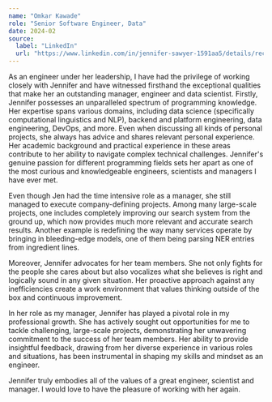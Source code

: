```yaml
---
name: "Omkar Kawade"
role: "Senior Software Engineer, Data"
date: 2024-02
source:
  label: "LinkedIn"
  url: "https://www.linkedin.com/in/jennifer-sawyer-1591aa5/details/recommendations/?detailScreenTabIndex=0"
---
```


As an engineer under her leadership, I have had the privilege of working closely with Jennifer and have witnessed firsthand the exceptional qualities that make her an outstanding manager, engineer and data scientist. Firstly, Jennifer possesses an unparalleled spectrum of programming knowledge. Her expertise spans various domains, including data science (specifically computational linguistics and NLP), backend and platform engineering, data engineering, DevOps, and more. Even when discussing all kinds of personal projects, she always has advice and shares relevant personal experience. Her academic background and practical experience in these areas contribute to her ability to navigate complex technical challenges. Jennifer's genuine passion for different programming fields sets her apart as one of the most curious and knowledgeable engineers, scientists and managers I have ever met.

Even though Jen had the time intensive role as a manager, she still managed to execute company-defining projects. Among many large-scale projects, one includes completely improving our search system from the ground up, which now provides much more relevant and accurate search results. Another example is redefining the way many services operate by bringing in bleeding-edge models, one of them being parsing NER entries from ingredient lines.

Moreover, Jennifer advocates for her team members. She not only fights for the people she cares about but also vocalizes what she believes is right and logically sound in any given situation. Her proactive approach against any inefficiencies create a work environment that values thinking outside of the box and continuous improvement.

In her role as my manager, Jennifer has played a pivotal role in my professional growth. She has actively sought out opportunities for me to tackle challenging, large-scale projects, demonstrating her unwavering commitment to the success of her team members. Her ability to provide insightful feedback, drawing from her diverse experience in various roles and situations, has been instrumental in shaping my skills and mindset as an engineer.

Jennifer truly embodies all of the values of a great engineer, scientist and manager. I would love to have the pleasure of working with her again.
